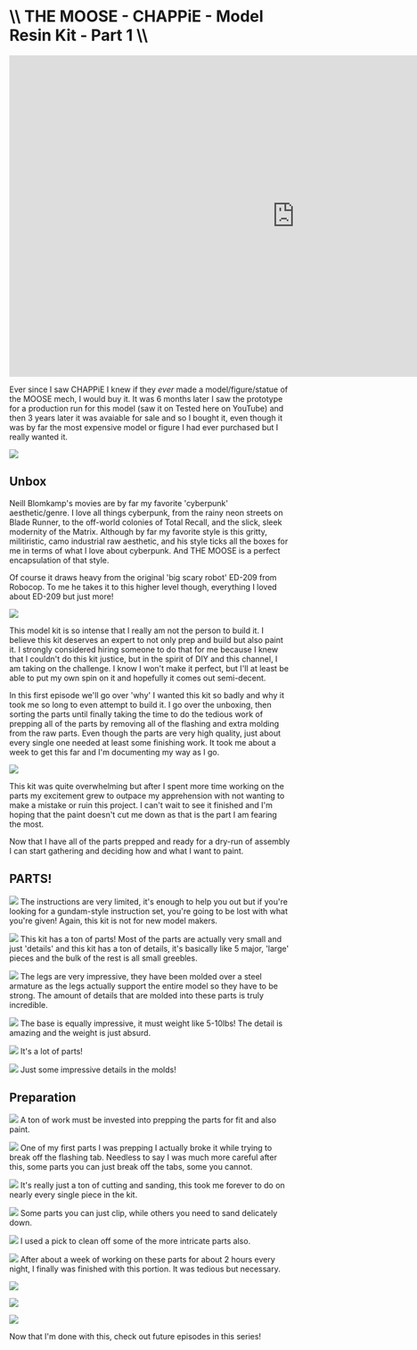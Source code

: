 # \\\ THE MOOSE - CHAPPiE - Model Resin Kit - Part 1 \\\

<div class="video-container"><iframe width="1024" height="576" src="https://www.youtube.com/embed/Gl1wgNPI6hc" title="YouTube video player" frameborder="0" allow="accelerometer; autoplay; clipboard-write; encrypted-media; gyroscope; picture-in-picture" allowfullscreen></iframe></div>

Ever since I saw CHAPPiE I knew if they *ever* made a model/figure/statue of the MOOSE mech, I would buy it. It was 6 months later I saw the prototype for a production run for this model (saw it on Tested here on YouTube) and then 3 years later it was avaiable for sale and so I bought it, even though it was by far the most expensive model or figure I had ever purchased but I really wanted it. 

![](unbox1.jpg) 

## Unbox

Neill Blomkamp's movies are by far my favorite 'cyberpunk' aesthetic/genre. I love all things cyberpunk, from the rainy neon streets on Blade Runner, to the off-world colonies of Total Recall, and the slick, sleek modernity of the Matrix. Although by far my favorite style is this gritty, militiristic, camo industrial raw aesthetic, and his style ticks all the boxes for me in terms of what I love about cyberpunk. And THE MOOSE is a perfect encapsulation of that style. 

Of course it draws heavy from the original 'big scary robot' ED-209 from Robocop. To me he takes it to this higher level though, everything I loved about ED-209 but just more!

![](unbox2.jpg) 

This model kit is so intense that I really am not the person to build it. I believe this kit deserves an expert to not only prep and build but also paint it. I strongly considered hiring someone to do that for me because I knew that I couldn't do this kit justice, but in the spirit of DIY and this channel, I am taking on the challenge. I know I won't make it perfect, but I'll at least be able to put my own spin on it and hopefully it comes out semi-decent. 

In this first episode we'll go over 'why' I wanted this kit so badly and why it took me so long to even attempt to build it. I go over the unboxing, then sorting the parts until finally taking the time to do the tedious work of prepping all of the parts by removing all of the flashing and extra molding from the raw parts. Even though the parts are very high quality, just about every single one needed at least some finishing work. It took me about a week to get this far and I'm documenting my way as I go. 

![](unbox3.jpg) 

This kit was quite overwhelming but after I spent more time working on the parts my excitement grew to outpace my apprehension with not wanting to make a mistake or ruin this project. I can't wait to see it finished and I'm hoping that the paint doesn't cut me down as that is the part I am fearing the most.  

Now that I have all of the parts prepped and ready for a dry-run of assembly I can start gathering and deciding how and what I want to paint. 

## PARTS!

![](parts1.jpg) 
The instructions are very limited, it's enough to help you out but if you're looking for a gundam-style instruction set, you're going to be lost with what you're given! Again, this kit is not for new model makers. 

![](parts2.jpg) 
This kit has a ton of parts! Most of the parts are actually very small and just 'details' and this kit has a ton of details, it's basically like 5 major, 'large' pieces and the bulk of the rest is all small greebles. 

![](parts3.jpg)
The legs are very impressive, they have been molded over a steel armature as the legs actually support the entire model so they have to be strong. The amount of details that are molded into these parts is truly incredible. 

![](parts4.jpg)
The base is equally impressive, it must weight like 5-10lbs! The detail is amazing and the weight is just absurd. 

![](parts5.jpg)
It's a lot of parts! 

![](parts6.jpg)
Just some impressive details in the molds! 

## Preparation

![](prep1.jpg)
A ton of work must be invested into prepping the parts for fit and also paint. 

![](prep2.jpg)
One of my first parts I was prepping I actually broke it while trying to break off the flashing tab. Needless to say I was much more careful after this, some parts you can just break off the tabs, some you cannot. 

![](prep3.jpg)
It's really just a ton of cutting and sanding, this took me forever to do on nearly every single piece in the kit. 

![](prep4.jpg)
Some parts you can just clip, while others you need to sand delicately down. 

![](prep5.jpg)
I used a pick to clean off some of the more intricate parts also. 

![](prep6.jpg)
After about a week of working on these parts for about 2 hours every night, I finally was finished with this portion. It was tedious but necessary. 

![](prep7.jpg)

![](prep8.jpg)

![](prep9.jpg)

Now that I'm done with this, check out future episodes in this series! 
